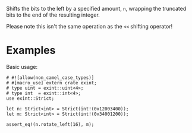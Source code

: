 Shifts the bits to the left by a specified amount, `n`,
wrapping the truncated bits to the end of the resulting integer.

Please note this isn't the same operation as the `<<` shifting operator!

# Examples

Basic usage:

```
# #![allow(non_camel_case_types)]
# #[macro_use] extern crate exint;
# type uint = exint::uint<4>;
# type int  = exint::int<4>;
use exint::Strict;

let n: Strict<int> = Strict(int!(0x12003400));
let m: Strict<int> = Strict(int!(0x34001200));

assert_eq!(n.rotate_left(16), m);
```

